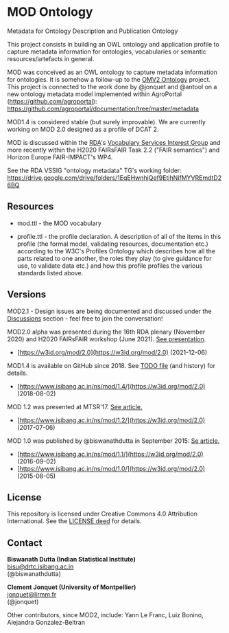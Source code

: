 # MOD Ontology
Metadata for Ontology Description and Publication Ontology

This project consists in building an OWL ontology and application profile to capture metadata information for ontologies, vocabularies or semantic resources/artefacts in general. 

MOD was conceived as an OWL ontology to capture metadata information for ontologies. It is somehow a follow-up to the [OMV2 Ontology]( http://omv2.sourceforge.net) project.
This project is connected to the work done by @jonquet and @antool on a new ontology metadata model implemented within AgroPortal (https://github.com/agroportal): https://github.com/agroportal/documentation/tree/master/metadata

MOD1.4 is considered stable (but surely improvable). We are currently working on MOD 2.0 designed as a profile of DCAT 2.

MOD is discussed within the [RDA](http://rd-alliance.org)'s [Vocabulary Services Interest Group](http://rd-alliance.org/groups/vocabulary-services-interest-group.html) and more recently within the H2020 FAIRsFAIR Task 2.2 ("FAIR semantics") and Horizon Europe FAIR-IMPACT's WP4.

See the RDA VSSIG "ontology metadata" TG's working folder: https://drive.google.com/drive/folders/1EqEHwnhjQef9EtjhNifMYVREmdtD26BQ

## Resources

- mod.ttl - the MOD vocabulary

- profile.ttl - the profile declaration. A description of all of the items in this profile (the formal model, validating resources, documentation etc.) according to the W3C's Profiles Ontology which describes how all the parts related to one another, the roles they play (to give guidance for use, to validate data etc.) and how this profile profiles the various standards listed above.


## Versions 
MOD2.1 - Design issues are being documented and discussed under the [Discussions](https://github.com/FAIR-IMPACT/MOD/discussions) section - feel free to join the conversation!

MOD2.0 alpha was presented during the 16th RDA plenary (November 2020) and H2020 FAIRsFAIR workshop (June 2021). [See presentation](https://drive.google.com/drive/folders/1kSF0XuSr9mwBk-daR6RYut_1Dzzko33v).

* [https://w3id.org/mod/2.0](https://w3id.org/mod/2.0) (2021-12-06)

MOD1.4 is available on GitHub since 2018. See [TODO file](https://github.com/sifrproject/MOD-Ontology/blob/master/mod-v1.4_todos.txt) (and  history) for details.

* [https://www.isibang.ac.in/ns/mod/1.4/](https://w3id.org/mod/2.0) (2018-08-02)

MOD 1.2 was presented at MTSR'17. 
[See article.](https://w3id.org/mod/2.0)

* [https://www.isibang.ac.in/ns/mod/1.2/](https://w3id.org/mod/2.0) (2017-07-06)

MOD 1.0 was published by @biswanathdutta in September 2015: 
[Se article.](https://w3id.org/mod/2.0)

* [https://www.isibang.ac.in/ns/mod/1.1/](https://w3id.org/mod/2.0) (2016-09-02)
* [https://www.isibang.ac.in/ns/mod/1.0/](https://w3id.org/mod/2.0) (2015-08-05)

## License
This repository is licensed under Creative Commons 4.0 Attribution International. See the [LICENSE deed](LICENSE) for details.

## Contact
**Biswanath Dutta (Indian Statistical Institute)**  
<bisu@drtc.isibang.ac.in>  
(@biswanathdutta) 

**Clement Jonquet (University of Montpellier)**  
<jonquet@lirmm.fr>  
(@jonquet) 

Other contributors, since MOD2, include: Yann Le Franc, Luiz Bonino, Alejandra Gonzalez-Beltran
